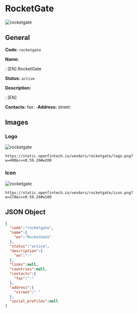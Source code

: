 
# RocketGate 
![rocketgate](https://static.openfintech.io/vendors/rocketgate/logo.png?w=400&c=v0.59.26#w200)  

## General 
 
**Code:** `rocketgate` 
 
**Name:** 
 
:	[EN] RocketGate 
 
**Status:** `active` 
 
**Description:** 
 
: [EN]   
 
**Contacts:** 
fax: -**Address:** 
street:   

## Images 

### Logo 
 
![rocketgate](https://static.openfintech.io/vendors/rocketgate/logo.png?w=400&c=v0.59.26#w200)  

```
https://static.openfintech.io/vendors/rocketgate/logo.png?w=400&c=v0.59.26#w200
```  

### Icon 
 
![rocketgate](https://static.openfintech.io/vendors/rocketgate/icon.png?w=278&c=v0.59.26#w100)  

```
https://static.openfintech.io/vendors/rocketgate/icon.png?w=278&c=v0.59.26#w100
```  

## JSON Object 

```json
{
  "code":"rocketgate",
  "name":{
    "en":"RocketGate"
  },
  "status":"active",
  "description":{
    "en":" "
  },
  "links":null,
  "countries":null,
  "contacts":{
    "fax":"-"
  },
  "address":{
    "street":" "
  },
  "social_profiles":null
}
```  
